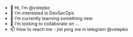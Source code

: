 - 👋 Hi, I’m @vstepko
- 👀 I’m interested in DevSecOps
- 🌱 I’m currently learning something new
- 💞️ I’m looking to collaborate on ...
- 📫 How to reach me - jist ping me in telegram @vstepko 

<!---
vstepko/vstepko is a ✨ special ✨ repository because its `README.md` (this file) appears on your GitHub profile.
You can click the Preview link to take a look at your changes.
--->
